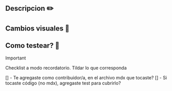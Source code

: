 <!-- Muchas gracias por tu tiempo ✨ y por contribuir a RecursosTech ♥️ -->
<!-- Noe @vamoacodear --->

## Descripcion ✏️
<!-- Por favor, explicá brevemente de que trata este PR -->

## Cambios visuales 🎨
<!-- Si hiciste un cambio visual, por favor subí capturas marcando los cambios así sabemos qué verificar -->

<!-- OPCIONAL -->
## Como testear? 🐛
<!-- Si es algo muy especifico que no se cubre con la ejecución de los test, por favor, contanos como testear el cambio. -->

> [!IMPORTANT]
> Checklist a modo recordatorio. Tildar lo que corresponda

[] - Te agregaste como contribuidor/a, en el archivo mdx que tocaste?
[] - Si tocaste código (no mdx), agregaste test para cubrirlo?